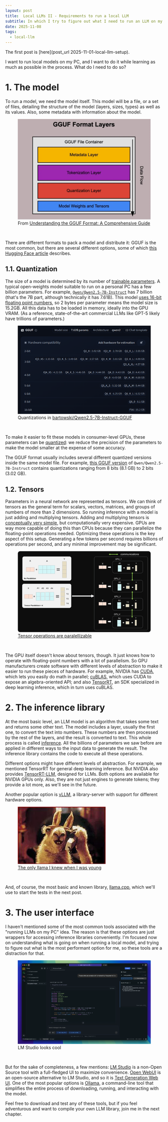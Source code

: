 ```yaml
---
layout: post
title:  Local LLMs II - Requirements to run a local LLM
subtitle: In which I try to figure out what I need to run an LLM on my computer
date: 2025-11-08
tags:
  - local-llm
---
```


The first post is [here](post_url 2025-11-01-local-llm-setup).

I want to run local models on my PC, and I want to do it while learning as much as possible in the process. What do I need to do so?

# 1. The model

To run a model, we need the model itself. This model will be a file, or a set of files, detailing the structure of the model (layers, sizes, types) as well as its values. Also, some metadata with information about the model.

<figure>
  <img src="/assets/images/2025-11-08-local-llm-options/2025-10-09-21-12-53.png" alt="GGUF Format" />
  <figcaption>From <a href="https://medium.com/@vimalkansal/understanding-the-gguf-format-a-comprehensive-guide-67de48848256">Understanding the GGUF Format: A Comprehensive Guide</a></figcaption>
</figure><br/>

There are different formats to pack a model and distribute it: GGUF is the most common, but there are several different options, some of which  [this Hugging Face article](https://huggingface.co/blog/ngxson/common-ai-model-formats) describes.

## 1.1. Quantization

The size of a model is determined by its number of [trainable parameters](https://www.ibm.com/think/topics/llm-parameters). A typical open-weights model suitable to run on a personal PC has a few billion parameters. For example, [`Qwen/Qwen2.5-7B-Instruct`](https://huggingface.co/Qwen/Qwen2.5-7B-Instruct) has 7 billion (that's the 7B part, although technically it has 7.61B). This model [uses 16-bit floating point numbers](https://huggingface.co/Qwen/Qwen2.5-7B-Instruct/blob/main/model.safetensors.index.json), so 2 bytes per parameter means the model size is 15.2GB. All this data has to be loaded in memory, ideally into the GPU VRAM. (As a reference, state-of-the-art commercial LLMs like GPT-5 likely have trillions of parameters.)

<figure>
  <img src="/assets/images/2025-11-08-local-llm-options/2025-10-09-21-15-26.png" alt="bartowski/Qwen2.5-7B-Instruct-GGUF" />
  <figcaption>Quantizations in <a href="https://huggingface.co/bartowski/Qwen2.5-7B-Instruct-GGUF">bartowski/Qwen2.5-7B-Instruct-GGUF</a></figcaption>
</figure><br/>


To make it easier to fit these models in consumer-level GPUs, these parameters can be [quantized](https://huggingface.co/docs/optimum/en/concept_guides/quantization): we reduce the precision of the parameters to make the model smaller at the expense of some accuracy.

The GGUF format usually includes several different quantized versions inside the same model file. For example, [this GGUF version](https://huggingface.co/models?other=base_model:quantized:Qwen/Qwen2.5-7B-Instruct) of `Qwen/Qwen2.5-7B-Instruct` contains quantizations ranging from 8 bits (8.1 GB) to 2 bits (3.02 GB).

## 1.2. Tensors

Parameters in a neural network are represented as tensors. We can think of tensors as the general term for scalars, vectors, matrices, and groups of numbers of more than 2 dimensions. So running inference with a model is just adding and multiplying tensors. Adding and multiplying tensors is [conceptually very simple](https://betterexplained.com/articles/matrix-multiplication/), but computationally very expensive. GPUs are way more capable of doing this than CPUs because they can parallelize the floating-point operations needed. Optimizing these operations is the key aspect of this setup. Generating a few tokens per second requires billions of operations per second, and any minimal improvement may be significant.

<figure>
  <img src="/assets/images/2025-11-08-local-llm-options/2025-10-09-22-05-23.png" alt="Tensor operations are paralellizable" />
  <figcaption><a href="https://rocm.blogs.amd.com/artificial-intelligence/tensor-parallelism/README.html">Tensor operations are paralellizable</a></figcaption>
</figure><br/>

The GPU itself doesn't know about tensors, though. It just knows how to operate with floating-point numbers with a lot of parallelism. So GPU manufacturers create software with different levels of abstraction to make it easier to run these pieces of hardware. For example, NVIDIA has [CUDA](https://developer.nvidia.com/cuda-toolkit), which lets you easily do math in parallel; [cuBLAS](https://developer.nvidia.com/cublas), which uses CUDA to expose an algebra-oriented API; and also [TensorRT](https://developer.nvidia.com/tensorrt), an SDK specialized in deep learning inference, which in turn uses cuBLAS.

# 2. The inference library

At the most basic level, an LLM model is an algorithm that takes some text and returns some other text. The model includes a layer, usually the first one, to convert the text into numbers. These numbers are then processed by the rest of the layers, and the result is converted to text. This whole process is called [inference](https://huggingface.co/blog/Kseniase/inference). All the billions of parameters we saw before are applied in different ways to the input data to generate the result. The inference library contains the code to execute all these operations.

Different options might have different levels of abstraction. For example, we mentioned TensorRT for general deep learning inference. But NVIDIA also provides [TensorRT-LLM](https://docs.nvidia.com/tensorrt-llm/index.html), designed for LLMs. Both options are available for NVIDIA GPUs only. Also, they are not just engines to generate tokens; they provide a lot more, as we'll see in the future.

Another popular option is [vLLM](https://docs.vllm.ai/en/latest/), a library-server with support for different hardware options.

<figure>
  <img src="/assets/images/2025-11-08-local-llm-options/2025-10-09-22-12-12.png" alt="A phone-calling llama" />
  <figcaption><a href="https://tvtropes.org/pmwiki/pmwiki.php/Advertising/LaLlamaQueLlama">The only llama I knew when I was young</a></figcaption>
</figure><br/>


And, of course, the most basic and known library, [llama.cpp](https://github.com/ggml-org/llama.cpp), which we'll use to start the tests in the next post.

# 3. The user interface

I haven't mentioned some of the most common tools associated with the "running LLMs on my PC" idea. The reason is that these options are just wrappers for accessing inference libraries conveniently. I'm focused now on understanding what is going on when running a local model, and trying to figure out what is the most performant option for me, so these tools are a distraction for that.

<figure>
  <img src="/assets/images/2025-11-08-local-llm-options/2025-10-09-22-13-33.png" alt="LM Studio looks cool" />
  <figcaption>LM Studio looks cool</figcaption>
</figure><br/>

But for the sake of completeness, a few mentions: [LM Studio](https://lmstudio.ai/) is a non-Open Source tool with a full-fledged UI to maximize convenience. [Open WebUI](https://openwebui.com/) is an open-source alternative to LM Studio, and so it is [Text Generation Web UI](https://openwebui.com/). One of the most popular options is [Ollama](https://ollama.com/), a command-line tool that simplifies the entire process of downloading, running, and interacting with the model.

Feel free to download and test any of these tools, but if you feel adventurous and want to compile your own LLM library, join me in the next chapter.

